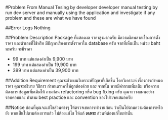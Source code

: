 #Problem From Manual Tesing by developer
developer manual testing by run dev server and manually using the application and investigate if any problem and these are what we have found

##Error Logs
Nothing

##Problem Description
Package ที่แสดงผล ราคาสูงมากครับ มีความผิดพลาดเรื่องการตั้งราคา และตัวเลขที่ใช้หรือ มีปัญหาเรื่องการตั้งราคาใน database ครับ จากที่เห็นเป็น หน่วย baht นะครับ จะมีราคา

- 99 บาท แต่แสดงค่าเป็น 9,900 บาท
- 199 บาท แต่แสดงค่าเป็น 19,900 บาท
- 399 บาท แต่แสดงค่าเป็น 39,900 บาท

##Addition Requirement
คุณจะช่วยผมวิเคราะห์ปัญหาที่เกิดขึ้น โดยวิเคราะห์ เรื่องการกำหนดราคา คุณจะอธิบาย วิธีการ กำหนดราคาให้ถูกต้องด้วย และ จากนั้น หากมีคำถามเพิ่มเติม หรือความต้องการ ข้อมูลเพิ่มเติมให้ ถามก่อน refactoring หรือ bug fixing ครับ
คุณจะวางแผนอย่างรอบคอบและ ทำตาม best practice
และ convention ของโปรเจคเสมอครับ

##Notice
ก่อนที่คุณจะแก้ไขส่วนต่างๆ ให้ตรวจเชคการทำงานก่อน ว่าเป็นไปตามความต้องการหรือยัง หากเป็นไปตามต้องการแล้ว ไม่ต้องแก่้ไข ให้แก้ **เฉพาะ** ส่วนที่ต้องแก้ไขเท่านั้น
